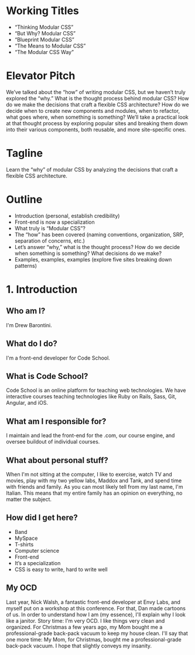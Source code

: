 # Working Titles

- “Thinking Modular CSS”
- “But Why? Modular CSS”
- “Blueprint Modular CSS”
- “The Means to Modular CSS”
- “The Modular CSS Way”

# Elevator Pitch

We’ve talked about the “how” of writing modular CSS, but we haven’t truly explored the “why.” What is the thought process behind modular CSS? How do we make the decisions that craft a flexible CSS architecture? How do we decide when to create new components and modules, when to refactor, what goes where, when something is something? We’ll take a practical look at that thought process by exploring popular sites and breaking them down into their various components, both reusable, and more site-specific ones.

# Tagline

Learn the “why” of modular CSS by analyzing the decisions that craft a flexible CSS architecture.

# Outline
- Introduction (personal, establish credibility)
- Front-end is now a specialization
- What truly is “Modular CSS”?
- The “how” has been covered (naming conventions, organization, SRP, separation of concerns, etc.)
- Let’s answer “why,” what is the thought process? How do we decide when something is something? What decisions do we make?
- Examples, examples, examples (explore five sites breaking down patterns)

# 1. Introduction

## Who am I?
I'm Drew Barontini. 

## What do I do?
I'm a front-end developer for Code School.

## What is Code School?

Code School is an online platform for teaching web technologies. We have interactive courses teaching technologies like Ruby on Rails, Sass, Git, Angular, and iOS.

## What am I responsible for?
I maintain and lead the front-end for the .com, our course engine, and oversee buildout of individual courses.

## What about personal stuff?
When I'm not sitting at the computer, I like to exercise, watch TV and movies, play with my two yellow labs, Maddox and Tank, and spend time with friends and family. As you can most likely tell from my last name, I'm Italian. This means that my entire family has an opinion on everything, no matter the subject.

## How did I get here?
- Band
- MySpace
- T-shirts
- Computer science
- Front-end
- It’s a specialization
- CSS is easy to write, hard to write well

## My OCD
Last year, Nick Walsh, a fantastic front-end developer at Envy Labs, and myself put on a workshop at this conference. For that, Dan made cartoons of us. In order to understand how I am (my essence), I'll explain why I look like a janitor. Story time: I'm very OCD. I like things very clean and organized. For Christmas a few years ago, my Mom bought me a professional-grade back-pack vacuum to keep my house clean. I'll say that one more time: My Mom, for Christmas, bought me a professional-grade back-pack vacuum. I hope that slightly conveys my insanity.